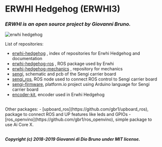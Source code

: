 # ERWHI Hedgehog (ERWHI3)
### *ERWHI is an open source project by Giovanni Bruno.*
![erwhi hedgehog](https://user-images.githubusercontent.com/9216366/57075439-1e1d6980-6ce7-11e9-84d5-a9d73a3408ec.jpg)

List of repositories:
- [erwhi-hedgehog](https://github.com/gbr1/erwhi-hedgehog) , index of repositories for Erwhi Hedgehog and documentation
- [erwhi-hedgehog-ros](https://github.com/gbr1/erwhi-hedgehog-ros) , ROS package used by Erwhi
- [erwhi-hedgehog-mechanics](https://github.com/gbr1/erwhi-hedgehog-mechanics) , repository for mechanics
- [sengi](https://github.com/gbr1/sengi), schematic and pcb of the Sengi carrier board
- [sengi_ros](https://github.com/gbr1/sengi_ros), ROS node used to connect ROS control to Sengi carrier board
- [sengi-firmware](https://github.com/gbr1/sengi-firmware), platform.io project using Arduino language for Sengi carrier board
- [encoder-kit](https://github.com/gbr1/encoder-kit), encoder used in Erwhi Hedgehog
<br>
Other packages:
- [upboard_ros](https://github.com/gbr1/upboard_ros), package to connect ROS and UP features like leds and GPIOs
- [ros_openvino](https://github.com/gbr1/ros_openvino), simple package to use Ai Core X.

<br>
<br>

***Copyright (c) 2018-2019 Giovanni di Dio Bruno under MIT license.***
